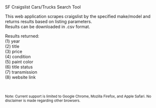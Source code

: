 SF Craigslist Cars/Trucks Search Tool

This web application scrapes craigslist by the specified make/model and returns results based on listing parameters.  <br />
Results can be downloaded in .csv format.

Results returned: <br />
(1) year <br />
(2) title <br />
(3) price <br />
(4) condition <br />
(5) paint color <br />
(6) title status <br />
(7) transmission <br />
(8) website link <br /> <br /> <br />

<sub>Note: Current support is limited to Google Chrome, Mozilla Firefox, and Apple Safari. No disclaimer is made regarding other browsers. </sub>


